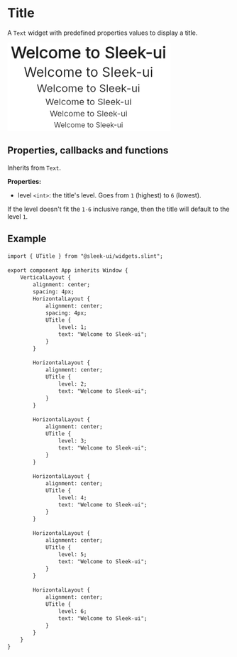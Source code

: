 # Title
A `Text` widget with predefined properties values to display a title.  

![title presentation](images/title.png)

## Properties, callbacks and functions
Inherits from `Text`. 

**Properties:**
- level `<int>`: the title's level. Goes from `1` (highest) to `6` (lowest).

If the level doesn't fit the `1-6` inclusive range, then the title will default to the level `1`.

## Example
```slint
import { UTitle } from "@sleek-ui/widgets.slint";

export component App inherits Window {
	VerticalLayout {
		alignment: center;
		spacing: 4px;
		HorizontalLayout {
            alignment: center;
            spacing: 4px;
            UTitle {
                level: 1;
                text: "Welcome to Sleek-ui";
            }
        }

        HorizontalLayout {
            alignment: center;
            UTitle {
                level: 2;
                text: "Welcome to Sleek-ui";
            }
        }

        HorizontalLayout {
            alignment: center;
            UTitle {
                level: 3;
                text: "Welcome to Sleek-ui";
            }
        }

        HorizontalLayout {
            alignment: center;
            UTitle {
                level: 4;
                text: "Welcome to Sleek-ui";
            }
        }

        HorizontalLayout {
            alignment: center;
            UTitle {
                level: 5;
                text: "Welcome to Sleek-ui";
            }
        }

        HorizontalLayout {
            alignment: center;
            UTitle {
                level: 6;
                text: "Welcome to Sleek-ui";
            }
        }
	}
}
```